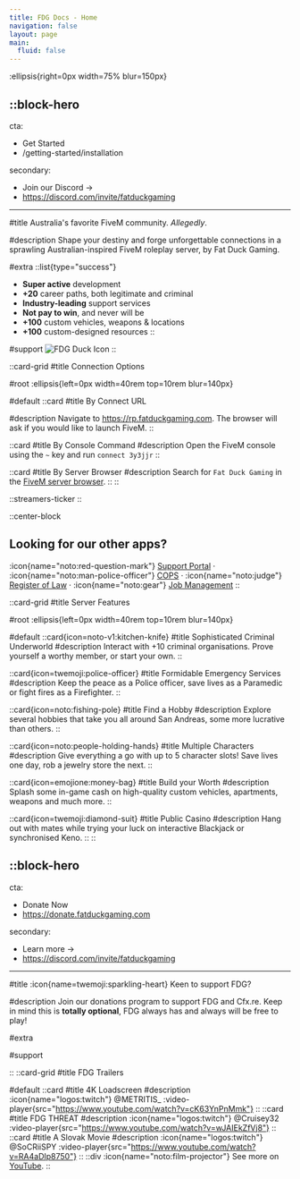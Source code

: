 ```yaml
---
title: FDG Docs - Home
navigation: false
layout: page
main:
  fluid: false
---
```


:ellipsis{right=0px width=75% blur=150px}

::block-hero
---
cta:

- Get Started
- /getting-started/installation

secondary:

- Join our Discord →
- https://discord.com/invite/fatduckgaming
---

#title
Australia's favorite FiveM community. _Allegedly_.

#description
Shape your destiny and forge unforgettable connections in a sprawling Australian-inspired FiveM roleplay server, by Fat Duck Gaming.

#extra
 ::list{type="success"}

 - **Super active** development
 - **+20** career paths, both legitimate and criminal
 - **Industry-leading** support services
 - **Not pay to win**, and never will be
 - **+100** custom vehicles, weapons & locations
 - **+100** custom-designed resources
 ::

#support
![FDG Duck Icon](https://www.fatduckgaming.com/uploads/monthly_2022_05/fdg-logo.png.ba48be3a2f38483a46d4b506f0fed3dd.png)
::

::card-grid
#title
Connection Options

#root
:ellipsis{left=0px width=40rem top=10rem blur=140px}

#default
::card
#title
By Connect URL

#description
Navigate to https://rp.fatduckgaming.com. The browser will ask if you would like to launch FiveM.
::

::card
#title
By Console Command
#description
Open the FiveM console using the `~` key and run `connect 3y3jjr`
::

::card
#title
By Server Browser
#description
Search for `Fat Duck Gaming` in the [FiveM server browser](https://servers.fivem.net/).
::
::

::streamers-ticker
::

::center-block

## Looking for our other apps?

:icon{name="noto:red-question-mark"} [Support Portal](https://support.fatduckgaming.com) · :icon{name="noto:man-police-officer"} [COPS](https://cops.fatduckgaming.com) · :icon{name="noto:judge"} [Register of Law](https://law.fatduckgaming.com) · :icon{name="noto:gear"} [Job Management](https://jobs.fatduckgaming.com)
::

::card-grid
#title
Server Features

#root
:ellipsis{left=0px width=40rem top=10rem blur=140px}

#default
::card{icon=noto-v1:kitchen-knife}
#title
Sophisticated Criminal Underworld
#description
Interact with +10 criminal organisations. Prove yourself a worthy member, or start your own.
::

::card{icon=twemoji:police-officer}
#title
Formidable Emergency Services
#description
Keep the peace as a Police officer, save lives as a Paramedic or fight fires as a Firefighter.
::

::card{icon=noto:fishing-pole}
#title
Find a Hobby
#description
Explore several hobbies that take you all around San Andreas, some more lucrative than others.
::

::card{icon=noto:people-holding-hands}
#title
Multiple Characters
#description
Give everything a go with up to 5 character slots! Save lives one day, rob a jewelry store the next.
::

::card{icon=emojione:money-bag}
#title
Build your Worth
#description
Splash some in-game cash on high-quality custom vehicles, apartments, weapons and much more.
::

::card{icon=twemoji:diamond-suit}
#title
Public Casino
#description
Hang out with mates while trying your luck on interactive Blackjack or synchronised Keno.
::
::

::block-hero
---
cta:

- Donate Now
- https://donate.fatduckgaming.com

secondary:

- Learn more →
- https://discord.com/invite/fatduckgaming
---

#title
:icon{name=twemoji:sparkling-heart} Keen to support FDG?

#description
Join our donations program to support FDG and Cfx.re. Keep in mind this is **totally optional**, FDG always has and always will be free to play!

#extra

#support

::
::card-grid
#title
FDG Trailers

#default
::card
#title
4K Loadscreen
#description
:icon{name="logos:twitch"} @METRITIS\_
:video-player{src="https://www.youtube.com/watch?v=cK63YnPnMmk"}
::
::card
#title
FDG THREAT
#description
:icon{name="logos:twitch"} @Cruisey32
:video-player{src="https://www.youtube.com/watch?v=wJAIEkZfVj8"}
::
::card
#title
A Slovak Movie
#description
:icon{name="logos:twitch"} @SoCRiiSPY
:video-player{src="https://www.youtube.com/watch?v=RA4aDIp8750"}
::
::div
:icon{name="noto:film-projector"} See more on [YouTube](https://www.youtube.com/@fatduckgamingloadscreens6344).
::
